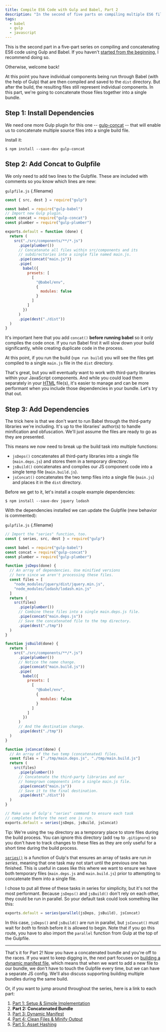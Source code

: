 ```yaml
---
title: Compile ES6 Code with Gulp and Babel, Part 2
description: "In the second of five parts on compiling multiple ES6 files into a minified bundle, you will learn how to concatenate multiple files into a single file."
tags:
  - babel
  - gulp
  - javascript
---
```


This is the second part in a five-part series on compiling and concatenating ES6 code using Gulp and Babel. If you haven't [started from the beginning](/blog/compile-es6-code-gulp-babel-part-1/), I recommend doing so.

Otherwise, welcome back!

At this point you have individual components being run through Babel (with the help of Gulp) that are then compiled and saved to the `dist` directory. But after the build, the resulting files still represent individual components. In this part, we're going to concatenate those files together into a single bundle.

## Step 1: Install Dependencies

We need one more Gulp plugin for this one -- [gulp-concat](https://www.npmjs.com/package/gulp-concat) -- that will enable us to concatenate multiple source files into a single build file.

Install it:

```
$ npm install --save-dev gulp-concat
```

## Step 2: Add Concat to Gulpfile

We only need to add two lines to the Gulpfile. These are included with comments so you know which lines are new:

`gulpfile.js` {.filename}

```js
const { src, dest } = require("gulp")

const babel = require("gulp-babel")
// Import new Gulp plugin.
const concat = require("gulp-concat")
const plumber = require("gulp-plumber")

exports.default = function (done) {
  return (
    src("./src/components/**/*.js")
      .pipe(plumber())
      // Concatenate all files within src/components and its
      // subdirectories into a single file named main.js.
      .pipe(concat("main.js"))
      .pipe(
        babel({
          presets: [
            [
              "@babel/env",
              {
                modules: false
              }
            ]
          ]
        })
      )
      .pipe(dest("./dist"))
  )
}
```

It's important here that you add `concat()` **before running babel** so it only compiles the code once. If you run Babel first it will slow down your build significantly, while creating duplicate code in the process.

At this point, if you run the build (`npm run build`) you will see the files get compiled to a single `main.js` file in the `dist` directory.

That's great, but you will eventually want to work with third-party libraries within your JavaScript components. And while you could load them separately in your [HTML](/blog/wtf-is-html/) file(s), it's easier to manage and can be more performant when you include those dependencies in your bundle. Let's try that out.

## Step 3: Add Dependencies

The trick here is that we don't want to run Babel through the third-party libraries we're including. It's up to the libraries' author(s) to handle minification and obfuscation. We'll just assume the files are ready to go as they are presented.

This means we now need to break up the build task into multiple functions:

- `jsDeps()` concatenates all third-party libraries into a single file (`main.deps.js`) and stores them in a temporary directory.
- `jsBuild()` concatenates and compiles our JS component code into a single temp file (`main.build.js`).
- `jsConcat()` concatenates the two temp files into a single file (`main.js`) and places it in the `dist` directory.

Before we get to it, let's install a couple example dependencies:

```
$ npm install --save-dev jquery lodash
```

With the dependencies installed we can update the Gulpfile (new behavior is commented):

`gulpfile.js` {.filename}

```js
// Import the "series" function, too.
const { series, src, dest } = require("gulp")

const babel = require("gulp-babel")
const concat = require("gulp-concat")
const plumber = require("gulp-plumber")

function jsDeps(done) {
  // An array of dependencies. Use minified versions
  // here since we aren't processing these files.
  const files = [
    "node_modules/jquery/dist/jquery.min.js",
    "node_modules/lodash/lodash.min.js"
  ]
  return (
    src(files)
      .pipe(plumber())
      // Combine these files into a single main.deps.js file.
      .pipe(concat("main.deps.js"))
      // Save the concatenated file to the tmp directory.
      .pipe(dest("./tmp"))
  )
}

function jsBuild(done) {
  return (
    src("./src/components/**/*.js")
      .pipe(plumber())
      // Notice the name change.
      .pipe(concat("main.build.js"))
      .pipe(
        babel({
          presets: [
            [
              "@babel/env",
              {
                modules: false
              }
            ]
          ]
        })
      )
      // And the destination change.
      .pipe(dest("./tmp"))
  )
}

function jsConcat(done) {
  // An array of the two temp (concatenated) files.
  const files = ["./tmp/main.deps.js", "./tmp/main.build.js"]
  return (
    src(files)
      .pipe(plumber())
      // Concatenate the third-party libraries and our
      // homegrown components into a single main.js file.
      .pipe(concat("main.js"))
      // Save it to the final destination.
      .pipe(dest("./dist"))
  )
}

// Make use of Gulp's "series" command to ensure each task
// completes before the next one is run.
exports.default = series(jsDeps, jsBuild, jsConcat)
```

Tip: We're using the `tmp` directory as a temporary place to store files during the build process. You can ignore this directory (add `tmp` to `.gitignore`) so you don't have to track changes to these files as they are only useful for a short time during the build process.

[`series()`](https://gulpjs.com/docs/en/api/series#series) is a function of Gulp's that ensures an array of tasks are run _in series_, meaning that one task may not start until the previous one has finished. This is useful in cases like this where we want to ensure we have both temporary files (`main.deps.js` and `main.build.js`) prior to attempting to concatenate them into a single file.

I chose to put all three of these tasks in series for simplicity, but it's not the most performant. Because `jsDeps()` and `jsBuild()` don't rely on each other, they could be run in parallel. So your default task could look something like this:

```js
exports.default = series(parallel(jsDeps, jsBuild), jsConcat)
```

In this case, `jsDeps()` and `jsBuild()` are run in parallel, but `jsConcat()` must wait for _both_ to finish before it is allowed to begin. Note that if you go this route, you have to also import the `parallel` function from Gulp at the top of the Gulpfile.

---

That's it for Part 2! Now you have a concatenated bundle and you're off to the races. If you want to keep digging in, the next part focuses on [building a dynamic manifest file](/blog/compile-es6-code-gulp-babel-part-3/), which means that when we want to add a new file to our bundle, we don't have to touch the Gulpfile every time, but we can have a separate JS config. We'll also discuss supporting building multiple bundles during the same build.

Or, if you want to jump around throughout the series, here is a link to each part:

1. [Part 1: Setup & Simple Implementation](/blog/compile-es6-code-gulp-babel-part-1/)
2. **Part 2: Concatenated Bundle**
3. [Part 3: Dynamic Manifest](/blog/compile-es6-code-gulp-babel-part-3/)
4. [Part 4: Clean Files & Minify Output](/blog/compile-es6-code-gulp-babel-part-4/)
5. [Part 5: Asset Hashing](/blog/compile-es6-code-gulp-babel-part-5/)
